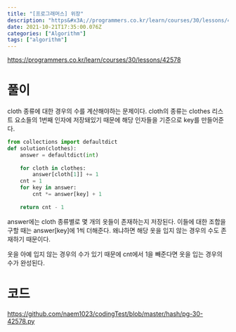 ```yaml
---
title: "[프로그래머스] 위장"
description: "https&#x3A;//programmers.co.kr/learn/courses/30/lessons/42578cloth 종류에 대한 경우의 수를 계산해야하는 문제이다. cloth의 종류는 clothes 리스트 요소들의 1번째 인자에 저장돼있기 때문에 해당 인자들을 기준"
date: 2021-10-21T17:35:00.076Z
categories: ["Algorithm"]
tags: ["algorithm"]
---
```

https://programmers.co.kr/learn/courses/30/lessons/42578

# 풀이

cloth 종류에 대한 경우의 수를 계산해야하는 문제이다. cloth의 종류는 clothes 리스트 요소들의 1번째 인자에 저장돼있기 때문에 해당 인자들을 기준으로 key를 만들어준다. 

```py
from collections import defaultdict
def solution(clothes):
    answer = defaultdict(int)
    
    for cloth in clothes:
        answer[cloth[1]] += 1
    cnt = 1
    for key in answer:
        cnt *= answer[key] + 1
    
    return cnt - 1
```

answer에는 cloth 종류별로 몇 개의 옷들이 존재하는지 저장된다. 이들에 대한 조합을 구할 때는 answer[key]에 1씩 더해준다. 왜냐하면 해당 옷을 입지 않는 경우의 수도 존재하기 때문이다. 

옷을 아예 입지 않는 경우의 수가 있기 때문에 cnt에서 1을 빼준다면 옷을 입는 경우의 수가 완성된다.

# 코드
https://github.com/naem1023/codingTest/blob/master/hash/pg-30-42578.py

